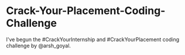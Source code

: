 # Crack-Your-Placement-Coding-Challenge
I've begun the #CrackYourInternship and #CrackYourPlacement coding challenge by @arsh_goyal.
